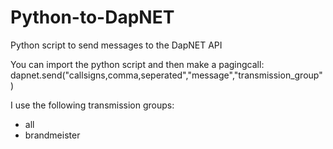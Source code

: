 # Python-to-DapNET
Python script to send messages to the DapNET API

You can import the python script and then make a pagingcall:
dapnet.send("callsigns,comma,seperated","message","transmission_group")

I use the following transmission groups:
- all
- brandmeister
